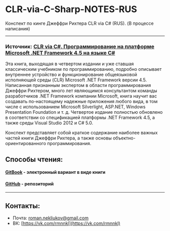 # CLR-via-C-Sharp-NOTES-RUS

Конспект по кинге Джеффри Рихтера CLR via C\# \(RUS\). (В процессе написания)

---

### Источник: [CLR via C\#. Программирование на платформе Microsoft .NET Framework 4.5 на языке C\#](https://github.com/micros-uz/csharp/tree/master/Level%201/Books)

Эта книга, выходящая в четвертом издании и уже ставшая классическим учебником по программированию, подробно описывает внутреннее устройство и функционирование общеязыковой исполняющей среды \(CLR\) Microsoft .NET Framework версии 4.5. Написанная признанным экспертом в области программирования Джеффри Рихтером, много лет являющимся консультантом команды разработчиков .NET Framework компании Microsoft, книга научит вас создавать по-настоящему надежные приложения любого вида, в том числе с использованием Microsoft Silverlight, ASP.NET, Windows Presentation Foundation и т. д. Четвертое издание полностью обновлено в соответствии со спецификацией платформы .NET Framework 4.5, а также среды Visual Studio 2012 и C\# 5.0.

Конспект представляет собой краткое содержание наиболее важных частей книги Джеффри Рихтера, а также основы объектно-ориентированного программирования.

## Способы чтения:
#### [GitBook](https://nekliukov.gitbooks.io/konspekt-po-kinge-dzheffri-rihtera-clr-via-c/content/) - электронный вариант в виде книги
#### [GitHub](https://github.com/Nekliukov/CLR-via-C-Sharp-NOTES-RUS.git) - репозиторий





---
## Контакты:
* Почта: roman.nekliukov@gmail.com
* ВК: [https://vk.com/rmnnkl](https://vk.com/rmnnkl)




